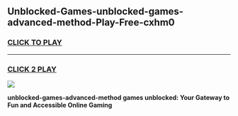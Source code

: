 
## Unblocked-Games-unblocked-games-advanced-method-Play-Free-cxhm0
<h3>
<a href="https://premium76.site?title=unblocked-games-advanced-method&ref=19M">CLICK TO PLAY</a></h3>
<hr>

<h3>
<a href="https://premium76.site?title=unblocked-games-advanced-method&ref=19M">CLICK 2 PLAY</a>
  
</h3>

<a href="https://premium76.site?title=unblocked-games-advanced-method&ref=19M"><img src="https://clearcache.store/games.png"></a>


**unblocked-games-advanced-method games unblocked: Your Gateway to Fun and Accessible Online Gaming**
